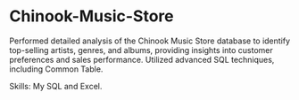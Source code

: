 # Chinook-Music-Store
Performed detailed analysis of the Chinook Music Store database to identify top-selling artists, genres, and albums, providing insights into customer preferences and sales performance.
Utilized advanced SQL techniques, including Common Table.

Skills: My SQL and Excel.
